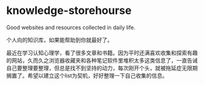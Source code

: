 # knowledge-storehourse
Good websites and resources collected in daily life.

个人向的知识库，如果能帮助到你就最好了。

最近在学习认知心理学，看了很多文章和书籍。因为平时还满喜欢收集和探索有趣的网站，久而久之浏览器收藏夹和各种笔记软件里堆积太多这类信息了，一直告诫自己要整理要整理，但总是找不到坚持的动力，每次刚开个头，就被拖延症无限期搁置了。希望以建立这个list为契机，好好整理一下自己收集的信息。
